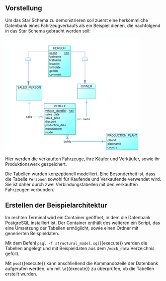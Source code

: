 ## Vorstellung

Um das Star Schema zu demonstrieren soll zuerst eine herkömmliche Datenbank eines Fahrzeugverkaufs als ein Beispiel dienen, die nachfolgend in das Star Schema gebracht werden soll:

![image](./assets/normal_model.png)

Hier werden die verkauften Fahrzeuge, ihre Käufer und Verkäufer, sowie ihr Produktionswerk gespeichert.

Die Tabellen wurden konzeptionell modelliert. Eine Besonderheit ist, dass die Tabelle `Personen` sowohl für Kaufende und Verkaufende verwendet wird. Sie ist daher durch zwei Verbindungstabellen mit den verkauften Fahrzeugen verbunden.

## Erstellen der Beispielarchitektur

Im rechten Terminal wird ein Container geöffnet, in dem die Datenbank PostgreSQL installiert ist. Der Container enthält des weiteren ein Script, das eine Umsetzung der Tabellen ermöglicht, sowie einen Ordner mit generierten Beispieldaten.

Mit dem Befehl `psql -f structural_model.sql`{{execute}} werden die Tabellen angelegt und mit Beispieldaten aus dem `/mock_data` Verzeichnis gefüllt.

Mit `psql`{{execute}} kann anschließend die Kommandozeile der Datenbank aufgerufen werden, um mit `\d`{{execute}} zu überprüfen, ob die Tabellen erstellt wurden.
